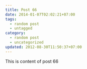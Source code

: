 ```yaml
---
title: Post 66
date: 2014-01-07T02:02:21+07:00
tags:
  - random post
  - untagged
category:
  - random post
  - uncategorized
updated: 2012-08-30T11:50:37+07:00
---
```

This is content of post 66